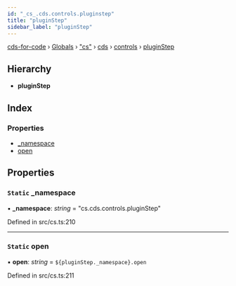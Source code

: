 ```yaml
---
id: "_cs_.cds.controls.pluginstep"
title: "pluginStep"
sidebar_label: "pluginStep"
---
```


[cds-for-code](../index.md) › [Globals](../globals.md) › ["cs"](../modules/_cs_.md) › [cds](../modules/_cs_.cds.md) › [controls](../modules/_cs_.cds.controls.md) › [pluginStep](_cs_.cds.controls.pluginstep.md)

## Hierarchy

* **pluginStep**

## Index

### Properties

* [_namespace](_cs_.cds.controls.pluginstep.md#static-_namespace)
* [open](_cs_.cds.controls.pluginstep.md#static-open)

## Properties

### `Static` _namespace

▪ **_namespace**: *string* = "cs.cds.controls.pluginStep"

Defined in src/cs.ts:210

___

### `Static` open

▪ **open**: *string* = `${pluginStep._namespace}.open`

Defined in src/cs.ts:211
